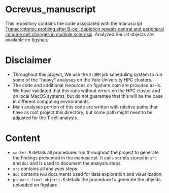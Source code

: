 # Ocrevus_manuscript

This repository contains the code associated with the manuscript [Transcriptomic profiling after B-cell depletion reveals central and peripheral immune cell changes in multiple sclerosis](https://doi.org/10.1172/JCI182790). Analyzed Seurat objects are available on [figshare](https://doi.org/10.6084/m9.figshare.28204532)

# Disclaimer

* Throughout this project, We use the `SLURM` job scheduling system to run some of the "heavy" analyses on the Yale University HPC clusters.
* The code and additional resources on figshare.com are provided as-is. We have validated that this runs without errors on the HPC cluster and on local MacOS systems, but do not guarantee that this will be the case in different computing environments.
* Main analyses portion of this code are written with relative paths that have as root project this directory, but some path might need to be adjusted for the T cell analysis.


# Content

* `master.R` details all procedures run throughout the project to generate the findings presented in the manuscript. It calls scripts stored in `src` and `doc` and is used to document the analysis steps.
* `src` contains all analyses steps
* `doc` contains `Rmd` documents used for data exploration and visualization.
* `prepare_final_objects.R` details the procedure to generate the objects uploaded on figshare.